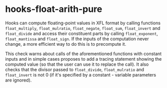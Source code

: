 # hooks-float-arith-pure

Hooks can compute floating-point values in XFL format by calling
functions `float_multiply`, `float_mulratio`, `float_negate`,
`float_sum`, `float_invert` and `float_divide` and access their
constituent parts by calling `float_exponent`, `float_mantissa` and
`float_sign`. If the inputs of the computation never change, a more
efficient way to do this is to precompute it.

This check warns about calls of the aforementioned functions with
constant inputs and in simple cases proposes to add a tracing
statement showing the computed value (so that the user can use it to
replace the call). It also checks that the divisor passed to
`float_divide`, `float_mulratio` and `float_invert` is not 0 (if it's
specified by a constant - variable parameters are ignored).
